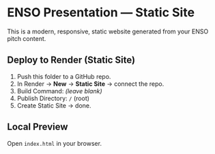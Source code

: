# ENSO Presentation — Static Site
This is a modern, responsive, static website generated from your ENSO pitch content.

## Deploy to Render (Static Site)
1) Push this folder to a GitHub repo.
2) In Render → **New** → **Static Site** → connect the repo.
3) Build Command: _(leave blank)_
4) Publish Directory: `/` (root)
5) Create Static Site → done.

## Local Preview
Open `index.html` in your browser.
